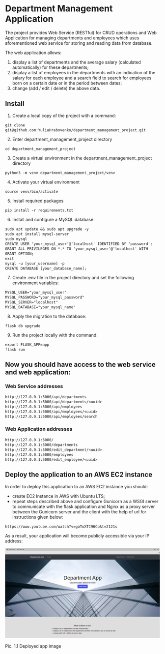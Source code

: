 # Department Management Application

The project provides Web Service (RESTful) for CRUD operations and Web Application for managing departments 
and employees which uses aforementioned web service for storing and reading data
from database.

The web application allows:
1. display a list of departments and the average salary (calculated automatically) for these departments;
2. display a list of employees in the departments with an indication of the salary for each employee and a search field to search for employees born on a certain date or in the period between dates;
3. change (add / edit / delete) the above data.

## Install

1. Create a local copy of the project with a command:
```
git clone git@github.com:YuliaHrabovenko/department_management_project.git
```
2. Enter department_management_project directory
```
cd department_management_project
```
3. Create a virtual environment in the department_management_project directory
```
python3 -m venv department_management_project/venv
```
4. Activate your virtual environment
```
source venv/bin/activate
```
5. Install required packages 
```
pip install -r requirements.txt
```
6. Install and configure a MySQL database
```
sudo apt update && sudo apt upgrade -y 
sudo apt install mysql-server
sudo mysql
CREATE USER 'your_mysql_user'@'localhost' IDENTIFIED BY 'password';
GRANT ALL PRIVILEGES ON *.* TO 'your_mysql_user'@'localhost' WITH GRANT OPTION;
exit
mysql -u [your_username] -p
CREATE DATABASE [your_database_name];
```
7. Create .env file in the project directory and set the following environment variables:
```
MYSQL_USER="your_mysql_user"
MYSQL_PASSWORD="your_mysql_password"
MYSQL_SERVER="localhost"
MYSQL_DATABASE="your_mysql_name"
```
8. Apply the migration to the database:
```
flask db upgrade
```
9. Run the project locally with the command:
```
export FLASK_APP=app
flask run
```
## Now you should have access to the web service and web application:
### Web Service addresses
```
http://127.0.0.1:5000/api/departments
http://127.0.0.1:5000/api/departments/<uuid>
http://127.0.0.1:5000/api/employees
http://127.0.0.1:5000/api/employees/<uuid>
http://127.0.0.1:5000/api/employees/search
```
### Web Application addresses
```
http://127.0.0.1:5000/
http://127.0.0.1:5000/departments
http://127.0.0.1:5000/edit_department/<uuid>
http://127.0.0.1:5000/employees
http://127.0.0.1:5000/edit_employee/<uuid>
```
## Deploy the application to an AWS EC2 instance
In order to deploy this application to an AWS EC2 instance you should:
* create EC2 Instance in AWS with Ubuntu LTS;
* repeat steps described above and configure Gunicorn as a WSGI server to communicate
with the flask application and Nginx as a proxy server between the Gunicorn server and the
client with the help of url for instructions given below:
```
https://www.youtube.com/watch?v=goToXTC96Co&t=2121s
```
As a result, your application will become publicly accessible via your IP address:

![Deployed_App](department_app/static/images/deployed.png)
<figcaption>Pic. 1.1 Deployed app image</figcaption>
